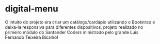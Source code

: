 # digital-menu
O intuito do projeto era criar um catálogo/cardápio utilizando o Bootstrap e deixa-la responsiva para diferentes dispositivos.  projeto realizado no primeiro módulo do Santander Coders ministrado pelo grande Luís Fernando Teixeira Bicalho!
